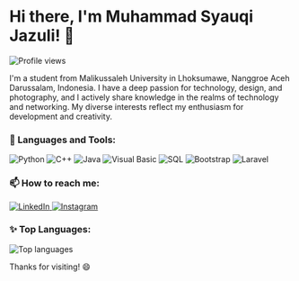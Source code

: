 # Hi there, I'm Muhammad Syauqi Jazuli! 👋

![Profile views](https://komarev.com/ghpvc/?username=muhammadsyauqijazuli&color=blueviolet&style=flat&label=Profile+Views)

I'm a student from Malikussaleh University in Lhoksumawe, Nanggroe Aceh Darussalam, Indonesia. I have a deep passion for technology, design, and photography, and I actively share knowledge in the realms of technology and networking. My diverse interests reflect my enthusiasm for development and creativity.

### 🚀 Languages and Tools:
<p align="left">
  <img src="https://img.icons8.com/color/48/000000/python.png" alt="Python"/>
  <img src="https://img.icons8.com/color/48/000000/c-plus-plus-logo.png" alt="C++"/>
  <img src="https://img.icons8.com/color/48/000000/java-coffee-cup-logo--v1.png" alt="Java"/>
  <img src="https://img.icons8.com/color/48/000000/visual-studio.png" alt="Visual Basic"/>
  <img src="https://img.icons8.com/color/48/000000/sql.png" alt="SQL"/>
  <img src="https://img.icons8.com/color/48/000000/bootstrap.png" alt="Bootstrap"/>
  <img src="https://img.icons8.com/fluency/48/laravel.png" alt="Laravel"/>
</p>

### 📫 How to reach me:
<p align="left">
  <a href="https://www.linkedin.com/in/muhammad-syauqi-jazuli" target="_blank">
    <img src="https://img.icons8.com/fluent/48/000000/linkedin.png" alt="LinkedIn"/>
  </a>
  <a href="https://instagram.com/syauqijazuli_" target="_blank">
    <img src="https://img.icons8.com/fluent/48/000000/instagram-new.png" alt="Instagram"/>
  </a>
</p>

### ✨ Top Languages:
<p align="left">
  <img src="https://github-readme-stats.vercel.app/api/top-langs/?username=muhammadsyauqijazuli&layout=compact&theme=radical" alt="Top languages"/>
</p>
<!--
### 📊 GitHub Stats:
<p align="left">
  <img src="https://github-readme-stats.vercel.app/api?username=muhammadsyauqijazuli&show_icons=true&theme=radical" alt="GitHub stats"/>
</p>
### 🏆 GitHub Trophies:
<p align="left">
  <img src="https://github-profile-trophy.vercel.app/?username=muhammadsyauqijazuli&theme=darkhub" alt="GitHub trophies"/>
</p>-->
Thanks for visiting! 😄
